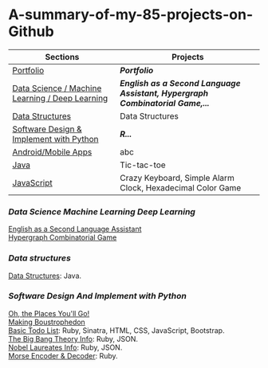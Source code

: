 # A-summary-of-my-85-projects-on-Github

Sections | Projects
---------- | --------
[Portfolio](https://molenathyhoangxuannguyen.github.io/molenathyhoangxuannguyen/) | ***Portfolio***
[Data Science / Machine Learning / Deep Learning](#data-science-machine-learning-deep-learning) | ***English as a Second Language Assistant, Hypergraph Combinatorial Game,...***
[Data Structures](#data-structures) | Data Structures
[Software Design & Implement with Python](#software-design-and-implement-with-python) | ***R...***
[Android/Mobile Apps](#apps) | abc
[Java](#java) | Tic-tac-toe
[JavaScript](#javascript) | Crazy Keyboard, Simple Alarm Clock, Hexadecimal Color Game

### ***Data Science Machine Learning Deep Learning***
[English as a Second Language Assistant](https://github.com/molenathyhoangxuannguyen/English_as_a_Second_Language_Assistant) <br />
[Hypergraph Combinatorial Game](https://github.com/molenathyhoangxuannguyen/Hypergraph_Combinatorial_Game) <br />



### ***Data structures***
[Data Structures](https://github.com/khoa165/data-structures): Java. <br />

### ***Software Design And Implement with Python***
[Oh, the Places You'll Go!](https://github.com/molenathyhoangxuannguyen/Oh-the-Places-You-will-Go) <br />
[Making Boustrophedon](https://github.com/molenathyhoangxuannguyen/Making-boustrophedon) <br />
[Basic Todo List](https://github.com/khoa165/personalized-todo-list): Ruby, Sinatra, HTML, CSS, JavaScript, Bootstrap. <br />
[The Big Bang Theory Info](https://github.com/khoa165/the-big-bang-theory): Ruby, JSON. <br />
[Nobel Laureates Info](https://github.com/khoa165/nobel-laureates): Ruby, JSON. <br />
[Morse Encoder & Decoder](https://github.com/khoa165/morse-code-encoder-decoder): Ruby. <br />
